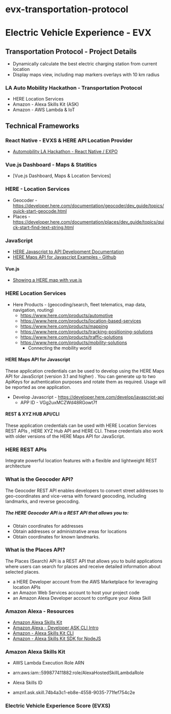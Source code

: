 # evx-transportation-protocol
# Electric Vehicle Experience - EVX
## Transportation Protocol - Project Details 

* Dynamically calculate the best electric charging station from current location
* Display maps view, including map markers overlays with 10 km radius

### LA Auto Mobility Hackathon - Transportation Protocol
- HERE Location Services
- Amazon - Alexa Skills Kit (ASK)
- Amazon - AWS Lambda & IoT

## Technical Frameworks 

### React Native - EVXS & HERE API Location Provider 
* [Automobility LA Hackathon - React Native / EXPO](https://github.com/DarrenRF/automobility-hackathon)

### Vue.js Dashboard - Maps & Statitics
* [Vue.js Dashboard, Maps & Location Services]

### HERE - Location Services 
* Geocoder - https://developer.here.com/documentation/geocoder/dev_guide/topics/quick-start-geocode.html
* Places - https://developer.here.com/documentation/places/dev_guide/topics/quick-start-find-text-string.html

### JavaScript 
* [HERE Javascript to API Development Documentation](https://developer.here.com/develop/javascript-api) 
* [HERE Maps API for Javascript Examples -  Github](https://github.com/heremaps/maps-api-for-javascript-examples)

#### Vue.js
 * [Showing a HERE map with vue.js](https://developer.here.com/blog/showing-a-here-map-with-the-vue.js-javascript-framework)

### HERE Location Services

* Here Products - (geocoding/search, fleet telematics, map data, navigation, routing)
    * https://www.here.com/products/automotive
    * https://www.here.com/products/location-based-services
    * https://www.here.com/products/mapping
    * https://www.here.com/products/tracking-positioning-solutions
    * https://www.here.com/products/traffic-solutions
    * https://www.here.com/products/mobility-solutions
        * Connecting the mobility world

#### HERE Maps API for Javascript
These application credentials can be used to develop using the HERE Maps API for JavaScript (version 3.1 and higher) . You can generate up to two ApiKeys for authentication purposes and rotate them as required. Usage will be reported as one application.

* Develop Javascript - https://developer.here.com/develop/javascript-api
    * APP ID - VGg2uxMCZWd48RGowt7f

#### REST & XYZ HUB API/CLI
These application credentials can be used with HERE Location Services REST APIs , HERE XYZ Hub API and HERE CLI. These credentials also work with older versions of the HERE Maps API for JavaScript.

### HERE REST APIs
Integrate powerful location features with a flexible and lightweight REST architecture

### What is the Geocoder API?
The Geocoder REST API enables developers to convert street addresses to geo-coordinates and vice-versa with forward geocoding, including landmarks, and reverse geocoding.

##### The HERE Geocoder API is a REST API that allows you to:

* Obtain coordinates for addresses
* Obtain addresses or administrative areas for locations
* Obtain coordinates for known landmarks.

### What is the Places API?
The Places (Search) API is a REST API that allows you to build applications where users can search for places and receive detailed information about selected places.

* a HERE Developer account from the AWS Marketplace for leveraging location APIs
* an Amazon Web Services account to host your project code
* an Amazon Alexa Developer account to configure your Alexa Skill

### Amazon Alexa - Resources
* [Amazon Alexa Skills Kit](https://developer.amazon.com/en-US/alexa/alexa-skills-kit)
* [Amazon Alexa - Developer ASK CLI Intro](https://developer.amazon.com/docs/smapi/ask-cli-intro.html) 
* [Amazon - Alexa Skills Kit CLI](https://developer.amazon.com/docs/smapi/quick-start-alexa-skills-kit-command-line-interface.html)
* [Amazon - Alexa Skills Kit SDK for NodeJS](https://github.com/alexa/alexa-skills-kit-sdk-for-nodejs)

### Amazon Alexa Skills Kit 
* AWS Lambda Execution Role ARN
- arn:aws:iam::599877411882:role/AlexaHostedSkillLambdaRole
* Alexa Skills ID
- amzn1.ask.skill.74b4a3c1-eb8e-4558-9035-771fef754c2e

### Electric Vehicle Experience Score (EVXS)
